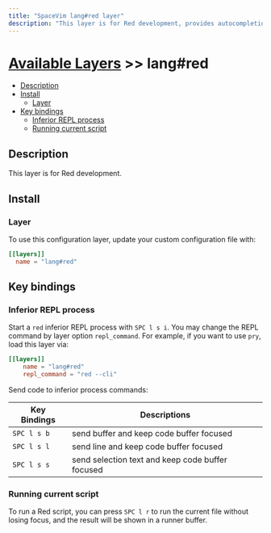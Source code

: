 ```yaml
---
title: "SpaceVim lang#red layer"
description: "This layer is for Red development, provides autocompletion, syntax checking and code formatting."
---
```


# [Available Layers](../../) >> lang#red

<!-- vim-markdown-toc GFM -->

- [Description](#description)
- [Install](#install)
  - [Layer](#layer)
- [Key bindings](#key-bindings)
  - [Inferior REPL process](#inferior-repl-process)
  - [Running current script](#running-current-script)

<!-- vim-markdown-toc -->

## Description

This layer is for Red development.

## Install

### Layer

To use this configuration layer, update your custom configuration file with:

```toml
[[layers]]
  name = "lang#red"
```

## Key bindings

### Inferior REPL process

Start a `red` inferior REPL process with `SPC l s i`. You may change the REPL command by layer option `repl_command`. For example, if you want to use `pry`, load this layer via:

```toml
[[layers]]
    name = "lang#red"
    repl_command = "red --cli"
```

Send code to inferior process commands:

| Key Bindings | Descriptions                                     |
| ------------ | ------------------------------------------------ |
| `SPC l s b`  | send buffer and keep code buffer focused         |
| `SPC l s l`  | send line and keep code buffer focused           |
| `SPC l s s`  | send selection text and keep code buffer focused |

### Running current script

To run a Red script, you can press `SPC l r` to run the current file without losing focus, and the result will be shown in a runner buffer.


